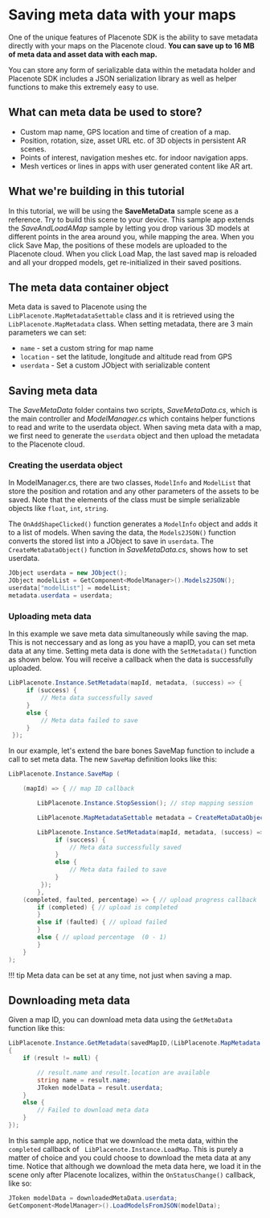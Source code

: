 # Saving meta data with your maps

One of the unique features of Placenote SDK is the ability to save metadata directly with your maps on the Placenote cloud. **You can save up to 16 MB of meta data and asset data with each map.**

You can store any form of serializable data within the metadata holder and Placenote SDK includes a JSON serialization library as well as helper functions to make this extremely easy to use.

## What can meta data be used to store?

* Custom map name, GPS location and time of creation of a map.
* Position, rotation, size, asset URL etc. of 3D objects in persistent AR scenes.
* Points of interest, navigation meshes etc. for indoor navigation apps.
* Mesh vertices or lines in apps with user generated content like AR art.

## What we're building in this tutorial
In this tutorial, we will be using the **SaveMetaData** sample scene as a reference. Try to build this scene to your device. This sample app extends the *SaveAndLoadAMap* sample by letting you drop various 3D models at different points in the area around you, while mapping the area. When you click Save Map, the positions of these models are uploaded to the Placenote cloud. When you click Load Map, the last saved map is reloaded and all your dropped models, get re-initialized in their saved positions.

## The meta data container object
Meta data is saved to Placenote using the `LibPlacenote.MapMetadataSettable` class and it is retrieved using the `LibPlacenote.MapMetadata` class. When setting metadata, there are 3 main parameters we can set:

* `name` - set a custom string for map name
* `location` - set the latitude, longitude and altitude read from GPS
* `userdata` - Set a custom JObject with serializable content

## Saving meta data
The *SaveMetaData* folder contains two scripts, *SaveMetaData.cs*, which is the main controller and *ModelManager.cs* which contains helper functions to read and write to the userdata object. When saving meta data with a map, we first need to generate the `userdata` object and then upload the metadata to the Placenote cloud.

### Creating the userdata object
In ModelManager.cs, there are two classes, `ModelInfo` and `ModelList` that store the position and rotation and any other parameters of the assets to be saved. Note that the elements of the class must be simple serializable objects like `float`, `int`, `string`.

The `OnAddShapeClicked()` function generates a `ModelInfo` object and adds it to a list of models. When saving the data, the `Models2JSON()` function converts the stored list into a JObject to save in `userdata`. The `CreateMetaDataObject()` function in *SaveMetaData.cs*, shows how to set userdata.

``` csharp
JObject userdata = new JObject();
JObject modelList = GetComponent<ModelManager>().Models2JSON();
userdata["modelList"] = modelList;
metadata.userdata = userdata;
```

### Uploading meta data
In this example we save meta data simultaneously while saving the map. This is not neccessary and as long as you have a mapID, you can set meta data at any time. Setting meta data is done with the `SetMetadata()` function as shown below. You will receive a callback when the data is successfully uploaded.

``` csharp
LibPlacenote.Instance.SetMetadata(mapId, metadata, (success) => {
     if (success) {
         // Meta data successfully saved
     }
     else {
         // Meta data failed to save
     }
 });
```

In our example, let's extend the bare bones SaveMap function to include a call to set meta data. The new `SaveMap` definition looks like this:

``` csharp
LibPlacenote.Instance.SaveMap (

    (mapId) => { // map ID callback

        LibPlacenote.Instance.StopSession(); // stop mapping session

        LibPlacenote.MapMetadataSettable metadata = CreateMetaDataObject();

        LibPlacenote.Instance.SetMetadata(mapId, metadata, (success) => {
             if (success) {
                 // Meta data successfully saved
             }
             else {
                 // Meta data failed to save
             }
         });
        },
    (completed, faulted, percentage) => { // upload progress callback
        if (completed) { // upload is completed
        }
        else if (faulted) { // upload failed
        }
        else { // upload percentage  (0 - 1)
        }
    }
);
```

!!! tip
    Meta data can be set at any time, not just when saving a map.

## Downloading meta data

Given a map ID, you can download meta data using the `GetMetaData` function like this:

``` csharp
LibPlacenote.Instance.GetMetadata(savedMapID,(LibPlacenote.MapMetadata result) =>
{
    if (result != null) {

        // result.name and result.location are available
        string name = result.name;
        JToken modelData = result.userdata;
    }
    else {
        // Failed to download meta data
    }
});
```

In this sample app, notice that we download the meta data, within the `completed` callback of ` LibPlacenote.Instance.LoadMap`. This is purely a matter of choice and you could choose to download the meta data at any time. Notice that although we download the meta data here, we load it in the scene only after Placenote localizes, within the `OnStatusChange()` callback, like so:

``` csharp
JToken modelData = downloadedMetaData.userdata;
GetComponent<ModelManager>().LoadModelsFromJSON(modelData);
```
